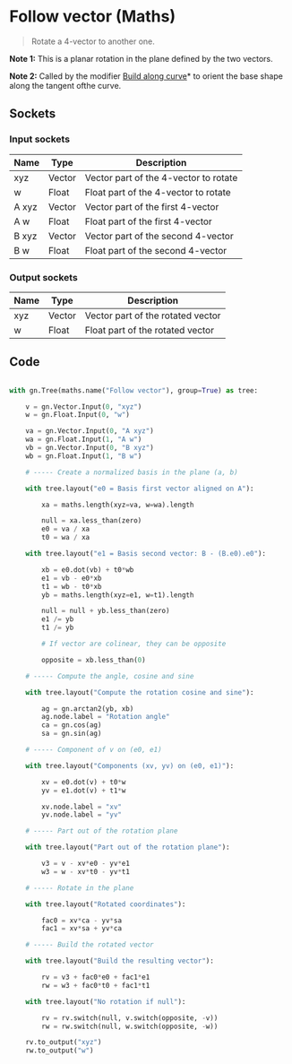# Follow vector (Maths)

> Rotate a 4-vector to another one.

**Note 1:** This is a planar rotation in the plane defined by the two vectors.

**Note 2:** Called by the modifier [Build along curve](build_along_curve.md)* to orient the base shape along the tangent ofthe curve.

## Sockets

### Input sockets

| Name        | Type        | Description                                                           |
| ----------- | ----------- | --------------------------------------------------------------------- |
| xyz         | Vector      | Vector part of the 4-vector to rotate                                 |
| w           | Float       | Float part of the 4-vector to rotate                                  |
| A xyz       | Vector      | Vector part of the first 4-vector                                     |
| A w         | Float       | Float part of the first 4-vector                                      |
| B xyz       | Vector      | Vector part of the second 4-vector                                    |
| B w         | Float       | Float part of the second 4-vector                                     |

### Output sockets

| Name        | Type        | Description                                                           |
| ----------- | ----------- | --------------------------------------------------------------------- |
| xyz         | Vector      | Vector part of the rotated vector                                     |
| w           | Float       | Float part of the rotated vector                                      |

## Code

``` python

with gn.Tree(maths.name("Follow vector"), group=True) as tree:

    v = gn.Vector.Input(0, "xyz")
    w = gn.Float.Input(0, "w")

    va = gn.Vector.Input(0, "A xyz")
    wa = gn.Float.Input(1, "A w")
    vb = gn.Vector.Input(0, "B xyz")
    wb = gn.Float.Input(1, "B w")

    # ----- Create a normalized basis in the plane (a, b)

    with tree.layout("e0 = Basis first vector aligned on A"):

        xa = maths.length(xyz=va, w=wa).length

        null = xa.less_than(zero)
        e0 = va / xa
        t0 = wa / xa

    with tree.layout("e1 = Basis second vector: B - (B.e0).e0"):

        xb = e0.dot(vb) + t0*wb
        e1 = vb - e0*xb
        t1 = wb - t0*xb
        yb = maths.length(xyz=e1, w=t1).length

        null = null + yb.less_than(zero)
        e1 /= yb
        t1 /= yb

        # If vector are colinear, they can be opposite

        opposite = xb.less_than(0) 

    # ----- Compute the angle, cosine and sine

    with tree.layout("Compute the rotation cosine and sine"):

        ag = gn.arctan2(yb, xb)
        ag.node.label = "Rotation angle"
        ca = gn.cos(ag)
        sa = gn.sin(ag)

    # ----- Component of v on (e0, e1)

    with tree.layout("Components (xv, yv) on (e0, e1)"):

        xv = e0.dot(v) + t0*w
        yv = e1.dot(v) + t1*w

        xv.node.label = "xv"
        yv.node.label = "yv"

    # ----- Part out of the rotation plane

    with tree.layout("Part out of the rotation plane"):

        v3 = v - xv*e0 - yv*e1
        w3 = w - xv*t0 - yv*t1

    # ----- Rotate in the plane

    with tree.layout("Rotated coordinates"):

        fac0 = xv*ca - yv*sa
        fac1 = xv*sa + yv*ca

    # ----- Build the rotated vector

    with tree.layout("Build the resulting vector"):

        rv = v3 + fac0*e0 + fac1*e1
        rw = w3 + fac0*t0 + fac1*t1

    with tree.layout("No rotation if null"):

        rv = rv.switch(null, v.switch(opposite, -v))
        rw = rw.switch(null, w.switch(opposite, -w))

    rv.to_output("xyz")
    rw.to_output("w")
        
```

 
